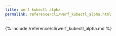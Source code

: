```yaml
---
title: werf kubectl alpha
permalink: reference/cli/werf_kubectl_alpha.html
---
```


{% include /reference/cli/werf_kubectl_alpha.md %}

